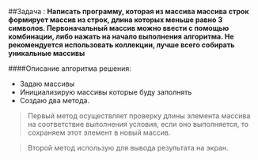 ##Задача :
**Написать программу, которая из массива массива строк формирует массив из строк, длина которых меньше равно 3 символов. Первоначальный массив можно ввести с помощью комбинации, либо нажать на начало выполнения алгоритма. Не рекомендуется использовать коллекции, лучше всего собирать уникальные массивы**


####Описание алгоритма решения:
- Задаю массивы 
- Инициализирую массивы которые буду заполнять
- Создаю два метода.
>Первый метод осуществляет проверку длины элемента массива на соответствие выполнения условия, если оно выполняется, то сохраняем этот элемент в новый массив.

>Второй метод использую для вывода результата на экран.